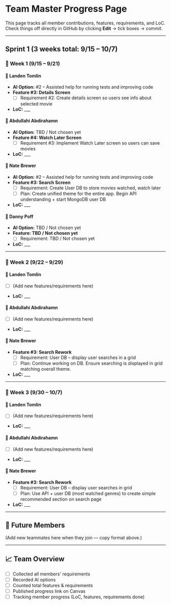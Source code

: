 # Team Master Progress Page

This page tracks all member contributions, features, requirements, and LoC.  
Check things off directly in GitHub by clicking **Edit** → tick boxes → commit.  

---

## Sprint 1 (3 weeks total: 9/15 – 10/7)

### 📅 Week 1 (9/15 – 9/21)

#### 👤 Landen Tomlin
- **AI Option:** #2 – Assisted help for running tests and improving code  
- **Feature #3: Details Screen**
  - [ ] Requirement #2: Create details screen so users see info about selected movie  
- **LoC:** ___  

#### 👤 Abdullahi Abdirahamn
- **AI Option:** TBD / Not chosen yet  
- **Feature #4: Watch Later Screen**
  - [ ] Requirement #3: Implement Watch Later screen so users can save movies  
- **LoC:** ___  

#### 👤 Nate Brewer
- **AI Option:** #2 – Assisted help for running tests and improving code  
- **Feature #3: Search Screen**
  - [ ] Requirement: Create User DB to store movies watched, watch later  
  - [ ] Plan: Create unified theme for the entire app. Begin API understanding + start MongoDB user DB  
- **LoC:** ___

#### 👤 Danny Poff
- **AI Option:** TBD / Not chosen yet  
- **Feature: TBD / Not chosen yet**
  - [ ] Requirement: TBD / Not chosen yet 
- **LoC:** ___  

---

### 📅 Week 2 (9/22 – 9/29)

#### 👤 Landen Tomlin
- [ ] (Add new features/requirements here)  
- **LoC:** ___  

#### 👤 Abdullahi Abdirahamn
- [ ] (Add new features/requirements here)  
- **LoC:** ___  

#### 👤 Nate Brewer
- **Feature #3: Search Rework**
  - [ ] Requirement: User DB – display user searches in a grid  
  - [ ] Plan: Continue working on DB. Ensure searching is displayed in grid matching overall theme.  
- **LoC:** ___  

---

### 📅 Week 3 (9/30 – 10/7)

#### 👤 Landen Tomlin
- [ ] (Add new features/requirements here)  
- **LoC:** ___  

#### 👤 Abdullahi Abdirahamn
- [ ] (Add new features/requirements here)  
- **LoC:** ___  

#### 👤 Nate Brewer
- **Feature #3: Search Rework**
  - [ ] Requirement: User DB – display user searches in grid  
  - [ ] Plan: Use API + user DB (most watched genres) to create simple recommended section on search page  
- **LoC:** ___  

---

## 📌 Future Members
(Add new teammates here when they join — copy format above.)  

---

## 📈 Team Overview
- [ ] Collected all members' requirements  
- [ ] Recorded AI options  
- [ ] Counted total features & requirements  
- [ ] Published progress link on Canvas  
- [ ] Tracking member progress (LoC, features, requirements done)  
